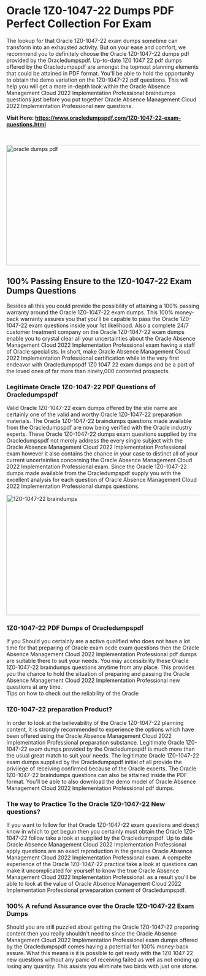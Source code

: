 <h1>Oracle 1Z0-1047-22 Dumps PDF Perfect Collection For Exam</h1>
<p>The lookup for that Oracle 1Z0-1047-22 exam dumps sometime can transform into an exhausted activity. But on your ease and comfort, we recommend you to definitely choose the Oracle 1Z0-1047-22 dumps pdf provided by the Oracledumpspdf. Up-to-date 1Z0 1047 22 pdf dumps offered by the Oracledumpspdf are amongst the topmost planning elements that could be attained in PDF format. You'll be able to hold the opportunity to obtain the demo variation on the 1Z0-1047-22 pdf questions. This will help you will get a more in-depth look within the Oracle Absence Management Cloud 2022 Implementation Professional braindumps questions just before you put together Oracle Absence Management Cloud 2022 Implementation Professional new questions.</p>
<p><strong>Visit Here: <a href="https://www.oracledumpspdf.com/1Z0-1047-22-exam-questions.html">https://www.oracledumpspdf.com/1Z0-1047-22-exam-questions.html</a></strong></p>
<p>&nbsp;</p>
<p><span style="font-weight: 400;"><img style="display: block; margin-left: auto; margin-right: auto;" src="https://i.ibb.co/RCKYBmz/digital-marketing-Made-with-Poster-My-Wall.jpg" alt="oracle dumps pdf" width="850" height="314" /></span></p>
<h2><strong>100% Passing Ensure to the 1Z0-1047-22 Exam Dumps Questions</strong></h2>
<p>Besides all this you could provide the possibility of attaining a 100% passing warranty around the Oracle 1Z0-1047-22 exam dumps. This 100% money-back warranty assures you that you'll be capable to pass the Oracle 1Z0-1047-22 exam questions inside your 1st likelihood. Also a complete 24/7 customer treatment company on the Oracle 1Z0-1047-22 exam dumps enable you to crystal clear all your uncertainties about the Oracle Absence Management Cloud 2022 Implementation Professional exam having a staff of Oracle specialists. In short, make Oracle Absence Management Cloud 2022 Implementation Professional certification while in the very first endeavor with Oracledumpspdf 1Z0 1047 22 exam dumps and be a part of the loved ones of far more than ninety,000 contented prospects.</p>
<h3><strong>Legitimate Oracle 1Z0-1047-22 PDF Questions of Oracledumpspdf</strong></h3>
<p>Valid Oracle 1Z0-1047-22 exam dumps offered by the stie name are certainly one of the valid and worthy Oracle 1Z0-1047-22 preparation materials. The Oracle 1Z0-1047-22 braindumps questions made available from the Oracledumpspdf are now being verified with the Oracle industry experts. These Oracle 1Z0-1047-22 dumps exam questions supplied by the Oracledumpspdf not merely address the every single subject with the Oracle Absence Management Cloud 2022 Implementation Professional exam however it also contains the chance in your case to distinct all of your current uncertainties concerning the Oracle Absence Management Cloud 2022 Implementation Professional exam. Since the Oracle 1Z0-1047-22 dumps made available from the Oracledumpspdf supply you with the excellent analysis for each question of Oracle Absence Management Cloud 2022 Implementation Professional dumps questions.</p>
<p><a href="https://www.oracledumpspdf.com/1Z0-1047-22-exam-questions.html"><span style="font-weight: 400;"><img style="display: block; margin-left: auto; margin-right: auto;" src="https://i.ibb.co/zfVYYs0/Digital-Marketing-Agency-Made-with-Poster-My-Wall-1.jpg" alt="1Z0-1047-22 braindumps" width="850" height="314" /></span></a></p>
<h3><strong>1Z0-1047-22 PDF Dumps of Oracledumpspdf</strong></h3>
<p>If you Should you certainly are a active qualified who does not have a lot time for that preparing of Oracle exam ocde exam questions then the Oracle Absence Management Cloud 2022 Implementation Professional pdf dumps are suitable there to suit your needs. You may accessibility these Oracle 1Z0-1047-22 braindumps questions anytime from any place. This provides you the chance to hold the situation of preparing and passing the Oracle Absence Management Cloud 2022 Implementation Professional new questions at any time.<br />Tips on how to check out the reliability of the Oracle</p>
<h3>1Z0-1047-22 preparation Product?</h3>
<p>In order to look at the believability of the Oracle 1Z0-1047-22 planning content, it is strongly recommended to experience the options which have been offered using the Oracle Absence Management Cloud 2022 Implementation Professional preparation substance. Legitimate Oracle 1Z0-1047-22 exam dumps provided by the Oracledumpspdf is much more than the usual great match to suit your needs. The legitimate Oracle 1Z0-1047-22 exam dumps supplied by the Oracledumpspdf initial of all provide the privilege of receiving confirmed because of the Oracle experts. The Oracle 1Z0-1047-22 braindumps questions can also be attained inside the PDF format. You'll be able to also download the demo model of Oracle Absence Management Cloud 2022 Implementation Professional pdf dumps.</p>
<h3>The way to Practice To the Oracle 1Z0-1047-22 New questions?</h3>
<p>If you want to follow for that Oracle 1Z0-1047-22 exam questions and does;t know in which to get begun then you certainly must obtain the Oracle 1Z0-1047-22 follow take a look at supplied by the Oracledumpspdf. Up to date Oracle Absence Management Cloud 2022 Implementation Professional apply questions are an exact reproduction in the genuine Oracle Absence Management Cloud 2022 Implementation Professional exam. A compelte experience of the Oracle 1Z0-1047-22 practice take a look at questions can make it uncomplicated for yourself to know the true Oracle Absence Management Cloud 2022 Implementation Professional. as a result you'll be able to look at the value of Oracle Absence Management Cloud 2022 Implementation Professional prweparation content of Oracledumpspdf.</p>
<h3><strong>100% A refund Assurance over the Oracle 1Z0-1047-22 Exam Dumps</strong></h3>
<p>Should you are still puzzled about getting the Oracle 1Z0-1047-22 preparing content then you really shouldn't need to since the Oracle Absence Management Cloud 2022 Implementation Professional exam dumps offered by the Oracledumpspdf comes having a potential for 100% money-back assure. What this means is it is possible to get ready with the 1Z0 1047 22 new questions without any panic of receiving failed as well as not ending up losing any quantity. This assists you eliminate two birds with just one stone.</p>
